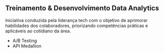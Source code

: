 ## Treinamento & Desenvolvimento Data Analytics

Iniciativa conduzida pela liderança tech com o objetivo de aprimorar habilidades dos colaboradores, priorizando competências práticas e aplicáveis ao cotidiano da área.

- A/B Testing
- API Medallion
